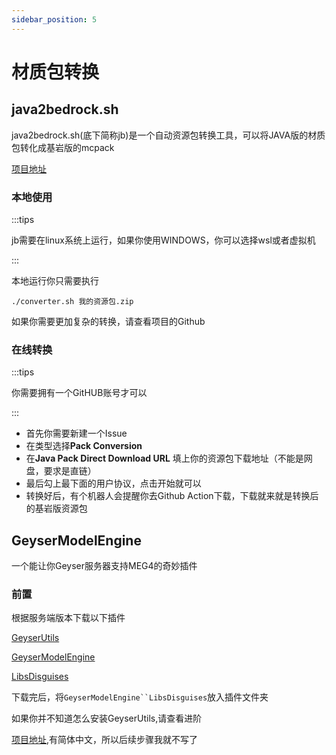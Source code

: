 ```yaml
---
sidebar_position: 5
---
```


# 材质包转换

## java2bedrock.sh

java2bedrock.sh(底下简称jb)是一个自动资源包转换工具，可以将JAVA版的材质包转化成基岩版的mcpack

[项目地址](https://github.com/Kas-tle/java2bedrock.sh)

### 本地使用

:::tips

jb需要在linux系统上运行，如果你使用WINDOWS，你可以选择wsl或者虚拟机

:::

本地运行你只需要执行

```
./converter.sh 我的资源包.zip
```

如果你需要更加复杂的转换，请查看项目的Github

### 在线转换

:::tips

你需要拥有一个GitHUB账号才可以

:::

* 首先你需要新建一个Issue
* 在类型选择**Pack Conversion**
* 在**Java Pack Direct Download URL** 填上你的资源包下载地址（不能是网盘，要求是直链）
* 最后勾上最下面的用户协议，点击开始就可以
* 转换好后，有个机器人会提醒你去Github Action下载，下载就来就是转换后的基岩版资源包

## GeyserModelEngine

一个能让你Geyser服务器支持MEG4的奇妙插件

### 前置

根据服务端版本下载以下插件

[GeyserUtils](https://github.com/zimzaza4/GeyserUtils)

[GeyserModelEngine](https://github.com/zimzaza4/GeyserModelEngine)

[LibsDisguises](https://www.spigotmc.org/resources/libs-disguises-free.81/)

下载完后，将`GeyserModelEngine``LibsDisguises`放入插件文件夹

如果你并不知道怎么安装GeyserUtils,请查看进阶

[项目地址](https://github.com/zimzaza4/GeyserModelEngine),有简体中文，所以后续步骤我就不写了
